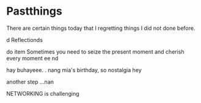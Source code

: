 # Pastthings

There are certain things today that I regretting things I did not done before.

d
Reflectionds


do item
Sometimes you need to seize the present moment and cherish every moment ee
nd

hay buhayeee.
.
nang mia's birthday, so nostalgia
hey


another step ...nan

NETWORKING is challenging 
